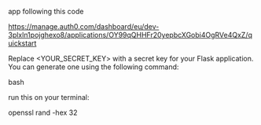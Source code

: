 app following this code

https://manage.auth0.com/dashboard/eu/dev-3plxln1pojghexo8/applications/OY99qQHHFr20yepbcXGobi4OgRVe4QxZ/quickstart


Replace <YOUR_SECRET_KEY> with a secret key for your Flask application. You can generate one using the following command:


bash
 
run this on your terminal:


openssl rand -hex 32